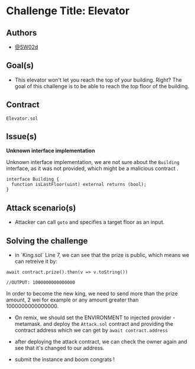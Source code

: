 # Challenge Title: Elevator
## Authors

- [@SW02d](https://github.com/SWO2D)
## Goal(s)
* This elevator won't let you reach the top of your building. Right?
The goal of this challenge is to be able to reach the top floor of the building.

## Contract

`Elevator.sol`

## Issue(s)
**Unknown interface implementation** 

Unknown interface implementation, we are not sure about the `Building` interface, as it was not provided, which might be a malicious contract .

```
interface Building {
  function isLastFloor(uint) external returns (bool);
}
```
## Attack scenario(s)

* Attacker can call `goto` and specifies a target floor as an input.


## Solving the challenge
-  in ´King.sol´ Line 7, we can see that the prize is public, which means we can retreive it by:

```
await contract.prize().then(v => v.toString())

//OUTPUT: 1000000000000000
```

In order to become the new king, we need to send more than the prize amount, 2 wei for example or any amount greater than 1000000000000000.

- On remix, we should set the ENVIRONMENT to injected provider - metamask. and deploy the `Attack.sol` contract and providing the contract address which we can get by `await contract.address`

- after deploying the attack contract, we can check the owner again and see that it's changed to our address.

- submit the instance and boom congrats !
